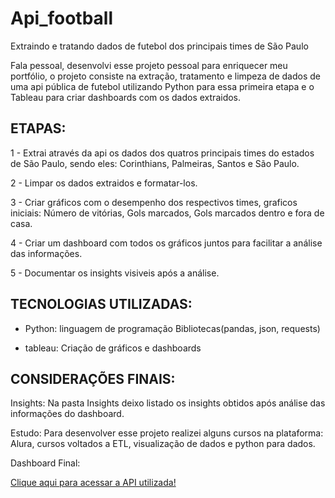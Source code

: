 # Api_football
Extraindo e tratando dados de futebol dos principais times de São Paulo

Fala pessoal, desenvolvi esse projeto pessoal para enriquecer meu portfólio, o projeto consiste na extração, tratamento e limpeza de dados de uma api pública de futebol
utilizando Python para essa primeira etapa e o Tableau para criar dashboards com os dados extraidos.

## ETAPAS:

  1 - Extrai através da api os dados dos quatros principais times do estados de São Paulo, sendo eles: Corinthians, Palmeiras, Santos e São Paulo.
  
  2 - Limpar os dados extraidos e formatar-los.
  
  3 - Criar gráficos com o desempenho dos respectivos times, graficos iniciais: Número de vitórias, Gols marcados, Gols marcados dentro e fora de casa.
  
  4 - Criar um dashboard com todos os gráficos juntos para facilitar a análise das informações.
  
  5 - Documentar os insights visiveis após a análise.

## TECNOLOGIAS UTILIZADAS:
- Python: linguagem de programação
    Bibliotecas(pandas, json, requests)
    
- tableau: Criação de gráficos e dashboards

## CONSIDERAÇÕES FINAIS:
Insights:
  Na pasta Insights deixo listado os insights obtidos após análise das informações do dashboard.

Estudo: 
  Para desenvolver esse projeto realizei alguns cursos na plataforma: Alura, cursos voltados a ETL, visualização de dados e python para dados.
 
Dashboard Final:


[Clique aqui para acessar a API utilizada!](https://www.api-football.com)
